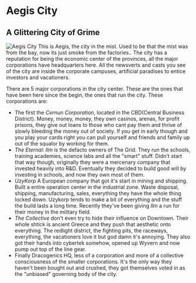 # Aegis City

## A Glittering City of Grime
![Aegis City](https://i.pinimg.com/originals/35/71/29/357129548329e672c1e413803714681d.jpg)
This is Aegis, the city in the mist. Used to be that the mist was from the bay, now its just smoke from the factories.. The city has a reputation for being the economic center of the provinces, all the major corporations have headquarters here. All the newsverts and casts you see of the city are inside the corporate campuses, artificial paradises to entice investors and vacationers.

There are 5 major corporations in the city center. These are the ones that have been here since the begin, the ones that run the city. These corporations are:
*  The first the *Cernun Corporation*, located in the CBD(Central Business District). Money, money, money, they own casinos, arenas, for profit prisons, they give out loans to those who cant pay them and thrive of slowly bleeding the money out of society. If you get in early though and you play your cards right you can pull yourself and friends and family up out of the squalor by working for them.
*  *The Eternal: Ilm* is the defacto owners of The Grid. They run the schools, training academies, science labs and all the "smart" stuff. Didn't start that way though, originally they were a mercenary company that invested heavily into R&D. Eventually they decided to build good will by investing in schools, and now they own most of them.
*  *UzyKorp* A European company that got it's start in mining and shipping. Built a entire operation center in the industrial zone. Waste disposal, shipping, manufacturing, sales, everything they have the whole thing locked down. Uzykorp tends to make a bit of everything and the stuff the build lasts a long time. Recently they've been giving *Ilm* a run for their money in the military field.
*  *The Collective* don't even try to hide their influence on Downtown. Their whole shtick is ancient Greece and they push that aesthetic onto everything. The redlight district, the fighting pits, the raceways, everything, the vacationers love it but god damn it's annoying. They also got their hands into cybertek somehow, opened up Wyvern and now pump out top of the line gear. 
*  Finally Dracogenics HQ, less of a corporation and more of a collective consciousness of the smaller corporations. It's the only way they haven't been bought out and crushed, they got themselves voted in as the "unbiased" governing body of the city.





